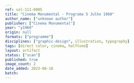 ```yaml
---
ref: sol-111-0005
title: "Cinema Monumental - Programa 5 Julho 1960"
author_name: ["unknown author"]
publisher: ["Cinema Monumental"]
year: "y1960"
origin: null
formats: ["programme"]
disciplines: ["graphic-design", illustration, typography]
tags: [direct color, cinema, halftone]
layout: artifact
status: ["scan"]
published: true
image_count: 2
date_added: 2023-06-18
batch:
---
```

